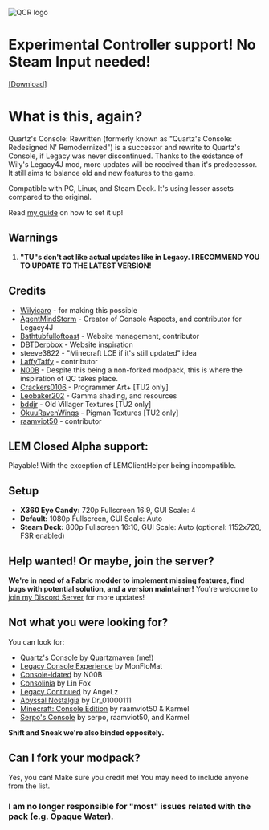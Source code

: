 ![QCR logo](https://cdn.modrinth.com/data/cached_images/e7fed9c4d42fa2b831abcad03b2a9f1440efc416.png)

# Experimental Controller support! No Steam Input needed!

[[Download]](https://modrinth.com/modpack/quartzs-console-rewritten/)

# What is this, again?
Quartz's Console: Rewritten (formerly known as "Quartz's Console: Redesigned N' Remodernized") is a successor and rewrite to Quartz's Console, if Legacy was never discontinued. Thanks to the existance of Wily's Legacy4J mod, more updates will be received than it's predecessor. It still aims to balance old and new features to the game. 

Compatible with PC, Linux, and Steam Deck. It's using lesser assets compared to the original.

Read [my guide](https://qconsoles-organization.gitbook.io/quartzs-console-wiki/installation) on how to set it up!

## Warnings
1. **"TU"s don't act like actual updates like in Legacy. I RECOMMEND YOU TO UPDATE TO THE LATEST VERSION!**

## Credits
- [Wilyicaro](https://github.com/Wilyicaro/Legacy-Minecraft) - for making this possible
- [AgentMindStorm](https://www.youtube.com/channel/UC-ljddYkFdTQl-MVEaVvbuQ) - Creator of Console Aspects, and contributor for Legacy4J
- [Bathtubfulloftoast](https://novassite.net/misc/Carrd/) - Website management, contributor
- [DBTDerpbox](https://www.legacyminigames.xyz) - Website inspiration
- steeve3822 - "Minecraft LCE if it's still updated" idea
- [LaffyTaffy](https://www.youtube.com/@Laffy_Taffy) - contributor
- [N00B](https://github.com/S-N00B-1) - Despite this being a non-forked modpack, this is where the inspiration of QC takes place.
- [Crackers0106](https://modrinth.com/user/Crackers0106) - Programmer Art+ [TU2 only]
- [Leobaker202](https://modrinth.com/resourcepack/legacy-console-edition-visuals) - Gamma shading, and resources
- [bddjr](https://modrinth.com/user/bddjr) - Old Villager Textures [TU2 only]
- [OkuuRavenWings](https://www.planetminecraft.com/member/okuuravenwings/) - Pigman Textures [TU2 only]
- [raamviot50](https://modrinth.com/modpack/consoleedition/) - contributor

## LEM Closed Alpha support:
Playable! With the exception of LEMClientHelper being incompatible.

## Setup
- **X360 Eye Candy:** 720p Fullscreen 16:9, GUI Scale: 4
- **Default:** 1080p Fullscreen, GUI Scale: Auto
- **Steam Deck:** 800p Fullscreen 16:10, GUI Scale: Auto (optional: 1152x720, FSR enabled)

## Help wanted! Or maybe, join the server?
**We're in need of a Fabric modder to implement missing features, find bugs with potential solution, and a version maintainer!** You're welcome to [join my Discord Server](https://discord.gg/jgC9kGccVA) for more updates!

## Not what you were looking for?
You can look for:
- [Quartz's Console](https://modrinth.com/modpack/quartzs-console) by Quartzmaven (me!)
- [Legacy Console Experience](https://modrinth.com/modpack/legacy_console_experience) by MonFloMat
- [Console-idated](https://modrinth.com/modpack/console-idated) by N00B
- [Consolinia](https://www.planetminecraft.com/mod/consolinia/) by Lin Fox
- [Legacy Continued](https://www.youtube.com/watch?v=LMAsXbq9ZRw) by AngeLz
- [Abyssal Nostalgia](https://modrinth.com/modpack/abyssal-nostalgia/versions) by Dr_01000111
- [Minecraft: Console Edition](https://modrinth.com/modpack/consoleedition/) by raamviot50 & Karmel
- [Serpo's Console](https://modrinth.com/modpack/serpos-console) by serpo, raamviot50, and Karmel  

**Shift and Sneak we're also binded oppositely.**

## Can I fork your modpack?
Yes, you can! Make sure you credit me! You may need to include anyone from the list. 

### I am no longer responsible for "most" issues related with the pack (e.g. Opaque Water).
